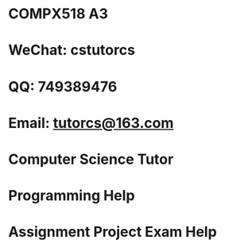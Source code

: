 # COMPX518 A3
# WeChat: cstutorcs

# QQ: 749389476

# Email: tutorcs@163.com

# Computer Science Tutor

# Programming Help

# Assignment Project Exam Help
